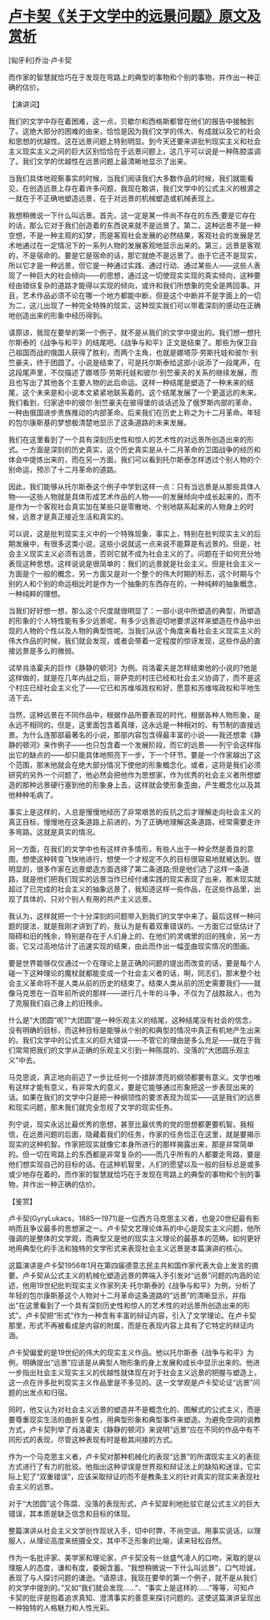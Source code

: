 # [卢卡契《关于文学中的远景问题》原文及赏析](https://www.vrrw.net/wx/14621.html)

[匈牙利]乔治·卢卡契

而作家的智慧就恰巧在于发现在弯路上的典型的事物和个别的事物，并作出一种正确的估价。

【演讲词】

我们的文学中存在着困难，这一点，贝歇尔和西格斯都曾在他们的报告中接触到了。这绝大部分的困难的由来，恰恰是因为我们文学的伟大、有成就以及它的社会和思想的优越性。这在远景问题上特别明显。到今天还要来讲批判现实主义和社会主义现实主义之间的巨大区别恰恰在于远景问题上，这几乎可以说是一种陈腔滥调了。我们文学的优越性在远景问题上最清晰地显示了出来。

当我们具体地观察事实的时候，当我们阅读我们大多数作品的时候，我们就能看见，在创造远景上存在着许多问题，我现在敢讲，我们文学中的公式主义的根源之一就在于不正确地塑造远景，在于对远景的机械塑造或机械表现上。

我想稍微说一下什么叫远景。首先，这一定是某一件尚不存在的东西;要是它存在的话，那么它对于我们创造着的东西说来就不是远景了。第二，这种远景不是一种空想，不是一种主观的幻梦，而是客观社会发展的必然结果，客观社会的发展是艺术地通过在一定情况下的一系列人物的发展客观地显示出来的。第三，远景是客观的，不是宿命的。要是它是宿命的话，那它就绝不是远景了。由于它还不是现实，所以它才是一种远景，但它是一种通过实践、通过行动、通过某些人——这些人表现了一种巨大的社会倾向——的思想，通过这一切使现实实现的真实倾向，这种要经由错综复杂的道路才能得以实现的倾向，或许和我们所想象的完全是两回事。并且，艺术作品必须不论在哪一个地方都能中断，但是这个中断并不是字面上的一切为二，这儿出现了一种完全特殊的现实，这种现实我们可以带着深刻的感动在正确地创造出来的形象中经历得到。

请原谅，我现在要举的第一个例子，就不是从我们的文学中提出的。我们想一想托尔斯泰的《战争与和平》的结尾吧。《战争与和平》正文是结束了。那些为保卫自己祖国而战的俄国人获得了胜利，而两个主角，也就是娜塔莎·劳斯托娃和彼尔·别竺豪夫，终于团圆了。小说是结束了，可是托尔斯泰给这部小说添了一段尾声，在这段尾声里，不仅描述了娜塔莎·劳斯托娃和彼尔·别竺豪夫的关系的继续发展，而且也写出了其他各个主要人物的此后命运。这样一种结尾是塑造了一种未来的结尾，这个未来是和小说本文紧紧地联系着的。这个结尾发展了一个更遥远的未来。我们看到，归家途中的彼尔·别竺豪夫在彼得堡的谈话述及了俄罗斯内部的革命，一种由俄国进步贵族推动的内部革命。后来我们在历史上称之为十二月革命。年轻的包尔康斯基的梦想极清楚地显示了这条道路的未来发展。

我们在这里看到了一个具有深刻历史性和惊人的艺术性的对远景所创造出来的形式。一方面是深刻的历史真实，这个历史真实是从十二月革命的卫国战争的经历和体会中提炼出来的，而在另一方面，我们可以看到托尔斯泰怎样透过个别人物的个别命运，预示了十二月革命的道路。

因此，我们能够从托尔斯泰这个例子中学到这样一点：只有当远景是从那些具体人物——这些人物就是具体形成艺术作品的人物——的发展倾向中成长起来的，而不是作为一个客观社会真实加在某些只是零散地、个别地联系起来的人物身上的时候，远景才是真正接近生活和真实的。

可以说，这是批判现实主义中的一个特殊现象，事实上，特别在批判现实主义的后期发展中，有很多这类小说，这些小说就这一点来说不能算是有远景的。但是，社会主义现实主义必须有远景，否则它就不成为社会主义的了。问题在于如何充分地表现这种思想。这样说说是很简单的：我们的远景就是社会主义。但是社会主义一方面是个一般的概念，另一方面又是对一个整个的伟大时期的标志，这个时期与个别的人和个别的命运相比时是作为一个抽象的东西存在的，一种纯粹的抽象概念，一种纯粹的理想。

当我们好好想一想，那么这个尺度就很明显了：一部小说中所塑造的典型，所塑造的形象的个人特性能有多少远景呢，有多少远景迫切地要求这样来塑造在作品中出现的人物的个性以及人物的典型性呢。当我们从这个角度来看社会主义现实主义的伟大作品的时候，我们就会发现，或者会带着一定程度的惊讶发现，这些作品的直接远景是多么的微弱。

试举肖洛霍夫的巨作《静静的顿河》为例。肖洛霍夫是怎样结束他的小说的?他是这样做的，就是在几年内战之后，哥萨克的村庄已经和社会主义协调了，而不是这个村庄已经社会主义化了——它已和苏维埃政权和好，愿意和苏维埃政权和平地生活下去。

当然，这种远景在不同作品中，根据作品所要表现的时代，根据各种人物形象，是永远不相同的。但是，这里面包含着真理，这永远是一种相对的、有节制的直接远景。为什么连那部最著名的小说，那部内容包含得最丰富的小说——我还想拿《静静的顿河》来作例子——也只包含着一个发展阶段，而它的远景——列宁会这样指出它的缺点的——却只能具体地照亮下一步，下一个环节。要是一个作家越出了这个范围，那末他就会在绝大部分情况下使他的形象概念化。或者，这将是我们必须研究的另外一个问题了，他必然会把他作为思想家，作为优秀的社会主义者所想塑造的那种远景硬行塞到他的形象身上去，这样就会使形象歪曲，产生概念化以及其他种种毛病了。

事实上是这样的，人总是慢慢地经历了非常艰苦的反抗之后才理解走向社会主义的真正目标，慢慢地在这条道路上前进的，为了正确地理解这条道路，经常需要走许多弯路。这就是真实的情况。

另一方面，在我们的文学中也有这样许多情形，有些人出于一种全然是善良的意图，想使这种转变飞快地进行，想使一个才规定不久的目标很容易地就被达到。很明显的，很多作家在远景塑造方面选择了第二条道路;但是他们选了这样一条道路，就是他们把我们现实的远景当作已经付诸实践的现实表现了出来，那末现实就超过了已完成的社会主义的抽象远景了，我知道这样一些作品，在这些作品里，出现了具体的、只对个别人有用的共产主义远景。

我认为，这样就把一个十分深刻的问题带入到我们的文学中来了。最后这样一种问题的提法，就是我刚才讲到了的，我认为是有着双重错误的。一方面它过低估计了阻碍和旧的残余，特别是存在于人们身上的、在他们的灵魂里的旧的残余，另一方面，它又过高地估计了迅速实现的结果，由此而作出一幅歪曲现实情况的图画。

要是世界能够仅仅通过一个在理论上是正确的问题的提出而改变的话，要是每个人碰一下这种理论的魔杖就都能变成一个社会主义者的话，啊，同志们，那末整个社会主义革命将不是人类从前的历史的结束了。结束人类从前的历史需要我们——就像马克思在一百年前所说的那样——进行几十年的斗争，不仅为了战胜敌人，也为了克服我们自己身上的旧残余。

什么是“大团圆”呢?“大团圆”是一种乐观主义的结尾，这种结尾没有社会的信念，没有明确的目标，而这种目标是能够从个别的和典型的情况中真正有机地产生出来的。我们文学中的公式主义的巨大错误——不管它的理由是多么充足——就在于我们常常把我们的文学从正确的乐观主义引到一种陈腐的、没落的“大团圆乐观主义”中去。

马克思说，真正地向前迈了一步比任何一个措辞漂亮的纲领都要有意义。文学也唯有这样才能有意义，有非常大的意义，要是它能够通过形象把这一步表现出来的话。如果在我们的文学中只是把一种纲领性的要求表现为现实——这是我们的远景和现实问题，那末我们就完全忽视了文学的现实任务。

列宁说，现实永远比最优秀的思想，甚至比最优秀的党的思想都更要机智。我相信，在远景问题的后面，隐藏着我们的任务，作家的任务恰正在这里，就是要揭示现实的这种机智。作家把现实就像它本身所进行的那样揭露出来，那是非常简单的。但一切在弯路上的东西都是非常复杂的——而几乎所有的人都要走弯路，要是他们想实现自己的目标的话。在这种机智里，人们的愿望以及一般的目标总是或多或少地存在着的，而作家的智慧就恰巧在于发现在弯路上的典型的事物和个别的事物，并作出一种正确的估价。



【鉴赏】

卢卡契(GyryLukacs，1885—1971)是一位西方马克思主义者，也是20世纪最有影响而且争议最多的思想家之一。卢卡契文艺理论体系的中心是现实主义问题，他所强调的是整体的文学观，而典型又是他的现实主义理论的最基本的范畴。如何更好地用典型化的手法和独特的文学形式来表现社会主义远景是本篇演讲的核心。

这篇演讲是卢卡契1956年1月在第四届德意志民主共和国作家代表大会上发言的摘要。卢卡契从公式主义的机械化塑造远景的弊端入手引发对“远景”问题的内涵的论述，他用19世纪批判现实主义作家列夫·托尔斯泰的《战争与和平》为例，分析了年轻的包尔康斯基这个人物对十二月革命这条道路的“远景”的清晰显示，并指出“在这里看到了一个具有深刻历史性和惊人的艺术性的对远景所创造出来的形式”。卢卡契把“形式”作为一种含有丰富的辩证内容，引入了文学理论。在卢卡契那里，形式不再被看成是内容的附属，而是在表现内容上具有了它特定的辩证内涵。

卢卡契偏爱的是19世纪的伟大的现实主义作品。他以托尔斯泰《战争与和平》为例，明确提出“远景”应该是从典型人物形象的身上发展和成长中显示出来的。他进一步指出社会主义现实主义的优越性就体现在对于社会主义远景的把握与塑造上，这一点在许多批判现实主义作品里是不多见的。这一文学观是卢卡契论证“远景”问题的出发点和归宿。

同时，他又认为对社会主义远景的塑造并不是概念化的、图解式的公式主义，而是要尊重现实生活的曲折复杂性，用典型形象和典型事件来塑造。为避免空洞的说教方式，卢卡契列举了肖洛霍夫《静静的顿河》来说明“远景”应在不同的作品中有不同形式的表现，尽管这种表现有时是极其间接的方式。

作为一个马克思主义者，卢卡契对那种机械化的表现“远景”的所谓现实主义的表现方式进行了有力的批驳。他指出这种谬误是世界观和辩证法上的缺陷和迷误，它实际上犯了“双重错误”，应该采取辩证的而不是教条主义的针对真实的现实来表现社会主义的远景。

对于“大团圆”这个陈腐、没落的表现形式，卢卡契犀利地批驳它是公式主义的巨大错误，其本质是缺乏信念和目标的体现。

整篇演讲从社会主义文学创作现状入手，切中时弊，不尚空谈。用事实说话，以理服人，从理论高度来统摄全文，其中不乏形象的比喻，读来轻松自然。

作为一名批评家、美学家和理论家，卢卡契没有一丝盛气凌人的口吻，采取的是以理服人的态度，谦和有度，委婉含蓄。“我想稍微说一下什么叫远景”，口气坦诚，表现了与人探讨问题的谦逊。“请原谅，我现在要举的第一个例子，就不是从我们的文学中提到的。”又如“我们就会发现……”、“事实上是这样的……”等等，可知卢卡契的批评是抱着追求真知、澄清事实的善意来探讨问题的。这使这篇演讲呈现出一种独特的人格魅力和人性光彩。

